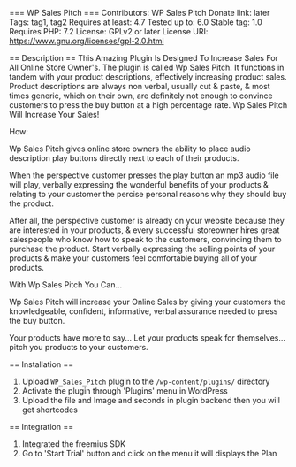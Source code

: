 === WP Sales Pitch ===
Contributors: WP Sales Pitch
Donate link: later
Tags: tag1, tag2
Requires at least: 4.7
Tested up to: 6.0
Stable tag: 1.0
Requires PHP: 7.2
License: GPLv2 or later
License URI: https://www.gnu.org/licenses/gpl-2.0.html

== Description ==
This Amazing Plugin Is Designed To Increase Sales For All Online Store Owner's.
The plugin is called Wp Sales Pitch.
It functions in tandem with your product descriptions, effectively increasing product sales.
Product descriptions are always non verbal, usually cut & paste, & most times generic, which on their own, are definitely not enough to convince customers to press the buy button at a high percentage rate.
Wp Sales Pitch
Will Increase Your Sales!

How:

Wp Sales Pitch gives online store owners the ability to place audio description play buttons directly next to each of their products.

When the perspective customer presses the play button an mp3 audio file will play, verbally expressing the wonderful benefits of your products & relating to your customer the percise personal reasons why they should buy the product.

After all, the perspective customer is already on your website because they are interested in your products, & every successful storeowner hires great salespeople who know how to speak to the customers, convincing them to purchase the product.
Start verbally expressing the selling points of your products & make your customers feel comfortable buying all of your products.

With Wp Sales Pitch
You Can...

Wp Sales Pitch will increase your Online Sales by giving your customers the knowledgeable, confident, informative, verbal assurance needed to press the buy button.

Your products have more to say...
Let your products speak for themselves...
pitch you products to your customers.

== Installation ==
 
1. Upload `WP_Sales_Pitch` plugin to the `/wp-content/plugins/` directory
2. Activate the plugin through 'Plugins' menu in WordPress
3. Upload the file and Image and seconds in plugin backend then you will get shortcodes

== Integration ==
1. Integrated the freemius SDK
2. Go to 'Start Trial' button and click on the menu it will displays the Plan
 
